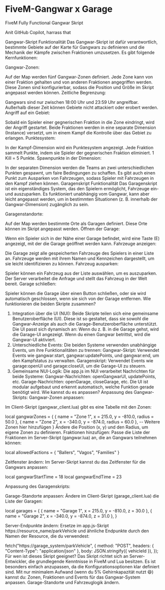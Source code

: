 # FiveM-Gangwar x Garage
FiveM Fully Functional Gangwar Skript

Anit GitHub Copilot, harrass that 

Gangwar-Skript
Funktionalität
Das Gangwar-Skript ist dafür verantwortlich, bestimmte Gebiete auf der Karte für Gangwars zu definieren und die Mechanik der Kämpfe zwischen Fraktionen umzusetzen. Es gibt folgende Kernfunktionen:

Gangwar-Zonen:

Auf der Map werden fünf Gangwar-Zonen definiert. Jede Zone kann von einer Fraktion gehalten und von anderen Fraktionen angegriffen werden.
Diese Zonen sind konfigurierbar, sodass die Position und Größe im Skript angepasst werden können.
Zeitliche Begrenzung:

Gangwars sind nur zwischen 18:00 Uhr und 23:59 Uhr angreifbar.
Außerhalb dieser Zeit können Gebiete nicht attackiert oder erobert werden.
Angriff auf ein Gebiet:

Sobald ein Spieler einer gegnerischen Fraktion in die Zone eindringt, wird der Angriff gestartet.
Beide Fraktionen werden in eine separate Dimension (Instance) versetzt, um in einem Kampf die Kontrolle über das Gebiet zu erlangen.
Punktesystem:

In der Kampf-Dimension wird ein Punktesystem angezeigt.
Jede Fraktion sammelt Punkte, indem sie Spieler der gegnerischen Fraktion eliminiert. 1 Kill = 5 Punkte.
Spawnpunkte in der Dimension:

In der separaten Dimension werden die Teams an zwei unterschiedlichen Punkten gespawnt, um faire Bedingungen zu schaffen.
Es gibt auch einen Punkt zum Ausparken von Fahrzeugen, sodass Spieler mit Fahrzeugen in den Kampf ziehen können.
Garagenskript
Funktionalität
Das Garagenskript ist ein eigenständiges System, das den Spielern ermöglicht, Fahrzeuge ein- und auszuparken. Es funktioniert unabhängig vom Gangwar, kann aber leicht angepasst werden, um in bestimmten Situationen (z. B. innerhalb der Gangwar-Dimension) zugänglich zu sein.

Garagenstandorte:

Auf der Map werden bestimmte Orte als Garagen definiert. Diese Orte können im Skript angepasst werden.
Öffnen der Garage:

Wenn ein Spieler sich in der Nähe einer Garage befindet, wird eine Taste (E) angezeigt, mit der die Garage geöffnet werden kann.
Fahrzeuge anzeigen:

Die Garage zeigt alle gespeicherten Fahrzeuge des Spielers in einer Liste an.
Fahrzeuge werden mit ihrem Namen und Kennzeichen dargestellt, um sie leicht identifizieren zu können.
Fahrzeug ausparken:

Spieler können ein Fahrzeug aus der Liste auswählen, um es auszuparken. Der Server verarbeitet die Anfrage und stellt das Fahrzeug in der Welt bereit.
Garage schließen:

Spieler können die Garage über einen Button schließen, oder sie wird automatisch geschlossen, wenn sie sich von der Garage entfernen.
Wie funktionieren die beiden Skripte zusammen?
1. Integration über die UI (NUI):
Beide Skripte teilen sich eine gemeinsame Benutzeroberfläche (UI). Diese ist so gestaltet, dass sie sowohl die Gangwar-Anzeige als auch die Garage-Benutzeroberfläche unterstützt.
Die UI passt sich dynamisch an: Wenn du z. B. in die Garage gehst, wird die Garage-UI angezeigt. Wenn du einen Gangwar betrittst, wird die Gangwar-UI aktiviert.
2. Unterschiedliche Events:
Die beiden Systeme verwenden unabhängige Events, um ihre Funktionalitäten zu trennen:
Gangwar-Skript: Verwendet Events wie gangwar:start, gangwar:updatePoints, und gangwar:end, um den Kampfstatus zu verwalten.
Garagenskript: Verwendet Events wie garage:openUI und garage:closeUI, um die Garage-UI zu steuern.
3. Gemeinsame NUI-Logik:
Die app.js im NUI verarbeitet Nachrichten für beide Systeme:
Gangwar-Nachrichten: openGangwarUI, updatePoints, etc.
Garage-Nachrichten: openGarage, closeGarage, etc.
Die UI ist modular aufgebaut und erkennt automatisch, welche Funktion gerade benötigt wird.
Wie kannst du es anpassen?
Anpassung des Gangwar-Skripts:
Gangwar-Zonen anpassen:

Im Client-Skript (gangwar_client.lua) gibt es eine Tabelle mit den Zonen:


local gangwarZones = {
    { name = "Zone 1", x = 215.0, y = -810.0, radius = 50.0 },
    { name = "Zone 2", x = -340.0, y = -874.0, radius = 60.0 },
    -- Weitere Zonen hier hinzufügen
}
Ändere die Position (x, y) und den Radius, um eigene Zonen zu definieren.
Fraktionen hinzufügen:
Passe die Liste der Fraktionen im Server-Skript (gangwar.lua) an, die an Gangwars teilnehmen können:


local allowedFactions = { "Ballers", "Vagos", "Families" }

Zeitfenster ändern:
Im Server-Skript kannst du das Zeitfenster für die Gangwars anpassen:

local gangwarStartTime = 18
local gangwarEndTime = 23

Anpassung des Garagenskripts:

Garage-Standorte anpassen:
Ändere im Client-Skript (garage_client.lua) die Liste der Garagen:

local garages = {
    { name = "Garage 1", x = 215.0, y = -810.0, z = 30.0 },
    { name = "Garage 2", x = -340.0, y = -874.0, z = 31.0 },
}

Server-Endpunkte ändern:
Ersetze im app.js-Skript https://resource_name/parkVehicle und ähnliche Endpunkte durch den Namen der Resource, die du verwendest:

fetch("https://garage_system/parkVehicle", {
    method: "POST",
    headers: { "Content-Type": "application/json" },
    body: JSON.stringify({ vehicleId }),
});
Für wen ist dieses Skript geeignet?
Das Skript richtet sich an Server-Entwickler, die grundlegende Kenntnisse in FiveM und Lua besitzen.
Es ist besonders einfach anzupassen, da die Konfigurationsoptionen klar definiert sind.
Mit nur minimalem Aufwand (wenn du 5% Gehirnkapazität nutzt 😄) kannst du:
Zonen, Fraktionen und Events für das Gangwar-System anpassen.
Garage-Standorte und Fahrzeuglogik ändern.


